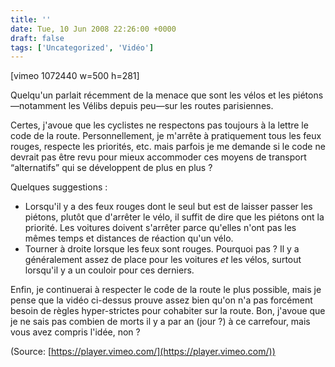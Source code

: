 ```yaml
---
title: ''
date: Tue, 10 Jun 2008 22:26:00 +0000
draft: false
tags: ['Uncategorized', 'Vidéo']
---
```


\[vimeo 1072440 w=500 h=281\]

Quelqu'un parlait récemment de la menace que sont les vélos et les piétons—notamment les Vélibs depuis peu—sur les routes parisiennes.

Certes, j'avoue que les cyclistes ne respectons pas toujours à la lettre le code de la route. Personnellement, je m'arrête à pratiquement tous les feux rouges, respecte les priorités, etc. mais parfois je me demande si le code ne devrait pas être revu pour mieux accommoder ces moyens de transport “alternatifs” qui se développent de plus en plus ?

Quelques suggestions :

*   Lorsqu'il y a des feux rouges dont le seul but est de laisser passer les piétons, plutôt que d'arrêter le vélo, il suffit de dire que les piétons ont la priorité. Les voitures doivent s'arrêter parce qu'elles n'ont pas les mêmes temps et distances de réaction qu'un vélo.
*   Tourner à droite lorsque les feux sont rouges. Pourquoi pas ? Il y a généralement assez de place pour les voitures _et_ les vélos, surtout lorsqu'il y a un couloir pour ces derniers.

Enfin, je continuerai à respecter le code de la route le plus possible, mais je pense que la vidéo ci-dessus prouve assez bien qu'on n'a pas forcément besoin de règles hyper-strictes pour cohabiter sur la route. Bon, j'avoue que je ne sais pas combien de morts il y a par an (jour ?) à ce carrefour, mais vous avez compris l'idée, non ?

(Source: [https://player.vimeo.com/](https://player.vimeo.com/))